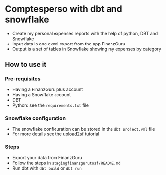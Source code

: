 # Comptesperso with dbt and snowflake
* Create my personal expenses reports with the help of python, DBT and Snowflake
* Input data is one excel export from the app FinanzGuru
* Output is a set of tables in Snowflake showing my expenses by category

## How to use it
### Pre-requisites
* Having a FinanzGuru plus account
* Having a Snowflake account
* DBT
* Python: see the `requirements.txt` file

### Snowflake configuration
* The snowflake configuration can be stored in the `dbt_project.yml` file
* For more details see the [upload2sf](https://github.com/ogierpaul/upload2sf) tutorial

### Steps
* Export your data from FinanzGuru
* Follow the steps in `stagingfinanzgurutosf/README.md`
* Run dbt with `dbt build` or `dbt run`


